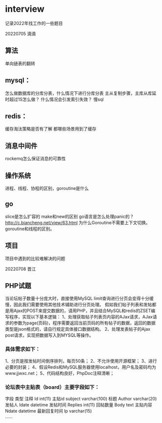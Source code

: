 # interview
记录2022年找工作的一些题目

20220705 滴滴
## 算法
单向链表的翻转
## mysql：
怎么做数据库的分库分表，什么情况下进行分库分表
主从复制步骤，主库从库延时超过1S怎么做？
什么情况会引发索引失效？
慢sql
## redis：
缓存淘汰策略是否有了解
都哪些场景用到了缓存
## 消息中间件
rockemq怎么保证消息的可靠性
## 操作系统
进程、线程、协程的区别，goroutine是什么
## go
slice是怎么扩容的
make和new的区别
go语言是怎么处理panic的？http://c.biancheng.net/view/63.html
为什么Goroutine不需要上下文切换。goroutine和线程的区别。
## 项目
项目中遇到的比较难解决的问题


20220708 晋江

## PHP试题
当论坛帖子数量十分庞大时，直接使用MySQL limit查询进行分页会变得十分缓慢，因此我们需要使用其他技术辅助进行分页处理。
假如我们帖子列表和发帖都是用Ajax的POST来提交数据的，请用PHP，并且结合MySQL和redis的ZSET编写程序，实现以下基本逻辑：
1、处理获取帖子列表页内容的AJax请求，AJax请求的参数为page(页码)，程序需要返回当前页码的所有帖子的数据，返回的数据类型是json格式的，请自行规定具体接口数据结构。
2、处理发表帖子的Ajax post请求，实现把数据写入到MYSQL等操作。
### 具体需求如下：
1、分页是按发帖时间倒序排列，每页50条；
2、不允许使用开源框架；
3、进行必要的封装；
4、假设Redis和MySQL服务器使用localhost，用户名及密码均为www.jjwxc.net；
5、代码结构良好，PhpDoc注释清晰；

### 论坛表中主贴表（board）主要字段如下：
字段	类型	注释
Id	int(11)	 主贴id
subject	varchar(100)	 标题
Author	varchar(20)	 发帖人
Idate	datetime	 发帖时间
Replies	int(11)	 回帖数量
Body	text	 主贴内容
Ndate	datetime	 最新回复时间
Ip	varchar(15)	 
……		

